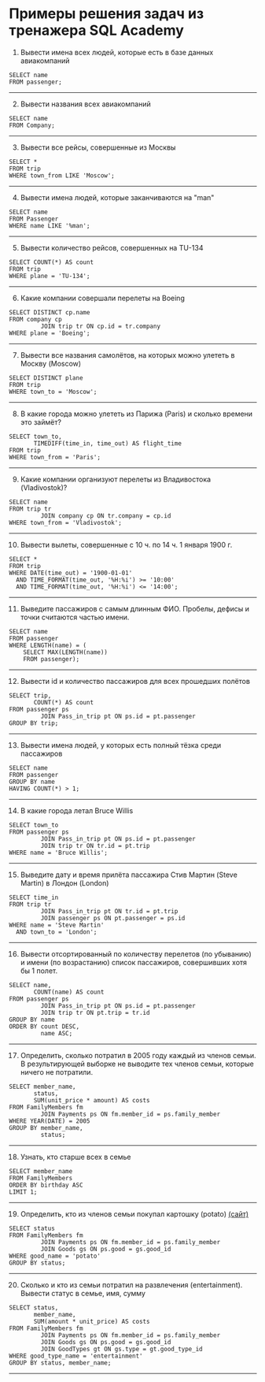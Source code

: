 # Примеры решения задач из тренажера SQL Academy

1. Вывести имена всех людей, которые есть в базе данных
   авиакомпаний

```mysql
SELECT name
FROM passenger;
```

---

2. Вывести названия всеx авиакомпаний 


```mysql
SELECT name
FROM Company;
```

---

3. Вывести все рейсы, совершенные из Москвы 


```mysql
SELECT *
FROM trip
WHERE town_from LIKE 'Moscow';
```

---


4. Вывести имена людей, которые заканчиваются на "man" 


```mysql
SELECT name 
FROM Passenger
WHERE name LIKE '%man';
```

---

5. Вывести количество рейсов, совершенных на TU-134


```mysql
SELECT COUNT(*) AS count
FROM trip
WHERE plane = 'TU-134';
```

---

6. Какие компании совершали перелеты на Boeing 


```mysql
SELECT DISTINCT cp.name
FROM company cp
         JOIN trip tr ON cp.id = tr.company
WHERE plane = 'Boeing';
```

---


7. Вывести все названия самолётов, на которых можно улететь в Москву (Moscow)


```mysql
SELECT DISTINCT plane
FROM trip
WHERE town_to = 'Moscow';
```

---

8. В какие города можно улететь из Парижа (Paris) и сколько времени это займёт?


```mysql
SELECT town_to,
       TIMEDIFF(time_in, time_out) AS flight_time
FROM trip
WHERE town_from = 'Paris';
```

---

9. Какие компании организуют перелеты из Владивостока (Vladivostok)?


```mysql
SELECT name
FROM trip tr
         JOIN company cp ON tr.company = cp.id
WHERE town_from = 'Vladivostok';
```

---

10. Вывести вылеты, совершенные с 10 ч. по 14 ч. 1 января 1900 г.


```mysql
SELECT *
FROM trip
WHERE DATE(time_out) = '1900-01-01'
  AND TIME_FORMAT(time_out, '%H:%i') >= '10:00'
  AND TIME_FORMAT(time_out, '%H:%i') <= '14:00';
```

---

11. Выведите пассажиров с самым длинным ФИО. Пробелы, дефисы и точки считаются частью имени.


```mysql
SELECT name
FROM passenger
WHERE LENGTH(name) = (
    SELECT MAX(LENGTH(name))
    FROM passenger);
```

---

12. Вывести id и количество пассажиров для всех прошедших полётов 


```mysql
SELECT trip,
       COUNT(*) AS count
FROM passenger ps
         JOIN Pass_in_trip pt ON ps.id = pt.passenger
GROUP BY trip;
```

---

13. Вывести имена людей, у которых есть полный тёзка среди пассажиров


```mysql
SELECT name
FROM passenger
GROUP BY name
HAVING COUNT(*) > 1;
```

---

14. В какие города летал Bruce Willis


```mysql
SELECT town_to
FROM passenger ps
         JOIN Pass_in_trip pt ON ps.id = pt.passenger
         JOIN trip tr ON tr.id = pt.trip
WHERE name = 'Bruce Willis';
```

---

15. Выведите дату и время прилёта пассажира Стив Мартин (Steve Martin) в Лондон (London) 


```mysql
SELECT time_in
FROM trip tr
         JOIN Pass_in_trip pt ON tr.id = pt.trip
         JOIN passenger ps ON pt.passenger = ps.id
WHERE name = 'Steve Martin'
  AND town_to = 'London';
```

---

16. Вывести отсортированный по количеству перелетов (по убыванию) и имени (по возрастанию) список пассажиров, 
совершивших хотя бы 1 полет. 


```mysql
SELECT name,
       COUNT(name) AS count
FROM passenger ps
         JOIN Pass_in_trip pt ON ps.id = pt.passenger
         JOIN trip tr ON pt.trip = tr.id
GROUP BY name
ORDER BY count DESC,
         name ASC;
```

---

17. Определить, сколько потратил в 2005 году каждый из членов семьи. В результирующей выборке не выводите тех членов 
семьи, которые ничего не потратили.  


```mysql
SELECT member_name,
       status,
       SUM(unit_price * amount) AS costs
FROM FamilyMembers fm
         JOIN Payments ps ON fm.member_id = ps.family_member
WHERE YEAR(DATE) = 2005
GROUP BY member_name,
         status;
```

---

18. Узнать, кто старше всех в семьe 


```mysql
SELECT member_name
FROM FamilyMembers
ORDER BY birthday ASC
LIMIT 1;
```

---

19. Определить, кто из членов семьи покупал картошку (potato) [(сайт)](https://sql-academy.org/ru/trainer/tasks/19)


```mysql
SELECT status
FROM FamilyMembers fm
         JOIN Payments ps ON fm.member_id = ps.family_member
         JOIN Goods gs ON ps.good = gs.good_id
WHERE good_name = 'potato'
GROUP BY status;
```

---

20. Сколько и кто из семьи потратил на развлечения (entertainment). Вывести статус в семье, имя, сумму 


```mysql
SELECT status,
       member_name,
       SUM(amount * unit_price) AS costs
FROM FamilyMembers fm
         JOIN Payments ps ON fm.member_id = ps.family_member
         JOIN Goods gs ON ps.good = gs.good_id
         JOIN GoodTypes gt ON gs.type = gt.good_type_id
WHERE good_type_name = 'entertainment'
GROUP BY status, member_name;
```

---
